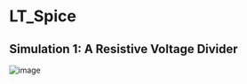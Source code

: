 # LT_Spice


## Simulation 1: A Resistive Voltage Divider
![image](https://github.com/K-Ganesh-Rao/LT_Spice/assets/130823089/5f466b1f-09ac-4b85-93d4-15989c817301)

